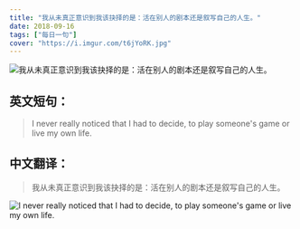 ```yaml
---
title: "我从未真正意识到我该抉择的是：活在别人的剧本还是叙写自己的人生。"
date: 2018-09-16
tags: ["每日一句"]
cover: "https://i.imgur.com/t6jYoRK.jpg"
---
```


![我从未真正意识到我该抉择的是：活在别人的剧本还是叙写自己的人生。](https://i.imgur.com/Rm51kgv.jpg)

## 英文短句：
> I never really noticed that I had to decide, to play someone's game or live my own life.

<!--more-->

## 中文翻译：
> 我从未真正意识到我该抉择的是：活在别人的剧本还是叙写自己的人生。

![I never really noticed that I had to decide, to play someone's game or live my own life.](https://i.imgur.com/51KfY86.jpg)

